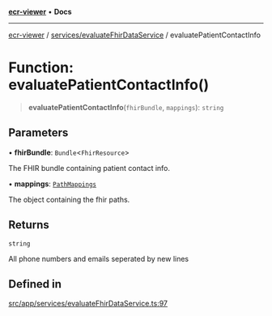 [**ecr-viewer**](../../../README.md) • **Docs**

***

[ecr-viewer](../../../README.md) / [services/evaluateFhirDataService](../README.md) / evaluatePatientContactInfo

# Function: evaluatePatientContactInfo()

> **evaluatePatientContactInfo**(`fhirBundle`, `mappings`): `string`

## Parameters

• **fhirBundle**: `Bundle`\<`FhirResource`\>

The FHIR bundle containing patient contact info.

• **mappings**: [`PathMappings`](../../../utils/interfaces/PathMappings.md)

The object containing the fhir paths.

## Returns

`string`

All phone numbers and emails seperated by new lines

## Defined in

[src/app/services/evaluateFhirDataService.ts:97](https://github.com/CDCgov/phdi/blob/55d1a87d29da9da2522ba2a73bc122cba666b133/containers/ecr-viewer/src/app/services/evaluateFhirDataService.ts#L97)
